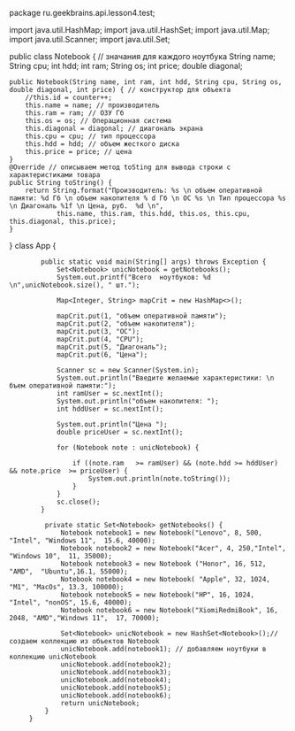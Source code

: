 package ru.geekbrains.api.lesson4.test;

import java.util.HashMap;
import java.util.HashSet;
import java.util.Map;
import java.util.Scanner;
import java.util.Set;


public class Notebook {
    // значания для каждого ноутбука
    String name;
    String cpu;
    int hdd;
    int ram;
    String os;
    int price;
    double diagonal;

    public Notebook(String name, int ram, int hdd, String cpu, String os, double diagonal, int price) { // конструктор для объекта
        //this.id = counter++;
        this.name = name; // производитель
        this.ram = ram; // ОЗУ Гб
        this.os = os; // Операционная система
        this.diagonal = diagonal; // диагональ экрана
        this.cpu = cpu; // тип процессора
        this.hdd = hdd; // объем жесткого диска
        this.price = price; // цена
    }
    @Override // описываем метод toSting для вывода строки с характеристиками товара
    public String toString() {
        return String.format("Производитель: %s \n объем оперативной памяти: %d Гб \n объем накопителя % d Гб \n ОС %s \n Тип процессора %s \n Диагональ %1f \n Цена, руб.  %d \n",
                this.name, this.ram, this.hdd, this.os, this.cpu, this.diagonal, this.price);
    }
}
         class App {

            public static void main(String[] args) throws Exception {
                Set<Notebook> unicNotebook = getNotebooks();
                System.out.printf("Всего  ноутбуков: %d \n",unicNotebook.size(), " шт.");

                Map<Integer, String> mapCrit = new HashMap<>();

                mapCrit.put(1, "объем оперативной памяти");
                mapCrit.put(2, "объем накопителя");
                mapCrit.put(3, "ОС");
                mapCrit.put(4, "CPU");
                mapCrit.put(5, "Диагональ");
                mapCrit.put(6, "Цена");

                Scanner sc = new Scanner(System.in);
                System.out.println("Введите желаемые характеристики: \n бъем оперативной памяти:");
                int ramUser = sc.nextInt();
                System.out.println("объем накопителя: ");
                int hddUser = sc.nextInt();

                System.out.println("Цена ");
                double priceUser = sc.nextInt();

                for (Notebook note : unicNotebook) {

                    if ((note.ram   >= ramUser) && (note.hdd >= hddUser) && note.price  >= priceUser) {
                        System.out.println(note.toString());
                    }
                }
                sc.close();
            }

             private static Set<Notebook> getNotebooks() {
                 Notebook notebook1 = new Notebook("Lenovo", 8, 500, "Intel", "Windows 11",  15.6, 40000);
                 Notebook notebook2 = new Notebook("Acer", 4, 250,"Intel", "Windows 10",  11, 35000);
                 Notebook notebook3 = new Notebook ("Honor", 16, 512, "AMD",  "Ubuntu",16.1, 55000);
                 Notebook notebook4 = new Notebook( "Apple", 32, 1024, "M1", "MacOs", 13.3, 100000);
                 Notebook notebook5 = new Notebook("HP", 16, 1024,  "Intel", "nonOS", 15.6, 40000);
                 Notebook notebook6 = new Notebook("XiomiRedmiBook", 16, 2048, "AMD","Windows 11",  17, 70000);

                 Set<Notebook> unicNotebook = new HashSet<Notebook>();// создаем коллекцию из объектов Notebook
                 unicNotebook.add(notebook1); // добавляем ноутбуки в коллекцию unicNotebook
                 unicNotebook.add(notebook2);
                 unicNotebook.add(notebook3);
                 unicNotebook.add(notebook4);
                 unicNotebook.add(notebook5);
                 unicNotebook.add(notebook6);
                 return unicNotebook;
             }
         }



